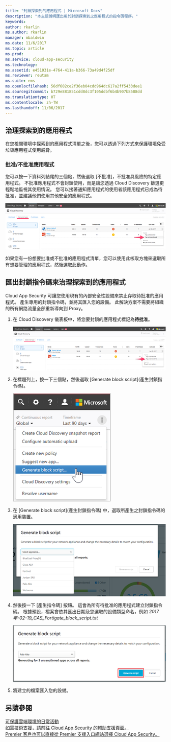 ```yaml
---
title: "封鎖探索到的應用程式 | Microsoft Docs"
description: "本主題說明匯出用於封鎖探索到之應用程式的指令碼程序。"
keywords: 
author: rkarlin
ms.author: rkarlin
manager: mbaldwin
ms.date: 11/6/2017
ms.topic: article
ms.prod: 
ms.service: cloud-app-security
ms.technology: 
ms.assetid: e451031e-4764-411a-b366-73a49d4f25df
ms.reviewer: reutam
ms.suite: ems
ms.openlocfilehash: 56df602ce2f36eb04cdd964dc617a2ff5433dee1
ms.sourcegitcommit: b729e881851cdd8dc3f105ddbf6b4b907b8588dd
ms.translationtype: HT
ms.contentlocale: zh-TW
ms.lasthandoff: 11/06/2017
---
```

## <a name="govern-discovered-apps"></a>治理探索到的應用程式

在您檢閱環境中探索到的應用程式清單之後，您可以透過下列方式來保護環境免受垃圾應用程式使用威脅。

### <a name="sanctioningunsanctioning-an-app"></a>批准/不批准應用程式 

您可以按一下資料列結尾的三個點，然後選取 [不批准]，不批准具風險的特定應用程式。
不批准應用程式不會封鎖使用，而是讓您透過 Cloud Discovery 篩選更輕鬆地監視其使用情況。 您可以接著通知應用程式的使用者該應用程式已成為待批准，並建議他們使用其他安全的應用程式。

![標記為待批准](./media/tag-as-unsanctioned.png)  


如果您有一份想要批准或不批准的應用程式清單，您可以使用此核取方塊來選取所有想要管理的應用程式，然後選取此動作。


## <a name="export-a-block-script-to-govern-discovered-apps"></a>匯出封鎖指令碼來治理探索到的應用程式

Cloud App Security 可讓您使用現有的內部安全性設備來禁止存取待批准的應用程式。 產生專用的封鎖指令碼，並將其匯入您的設備。
此解決方案不需要將組織的所有網路流量全部重新導向到 Proxy。

1. 在 Cloud Discovery 儀表板中，將您要封鎖的應用程式標記為**待批准**。

   ![標記為待批准](./media/tag-as-unsanctioned.png)  

2. 在標題列上，按一下三個點，然後選取 [Generate block script]\(產生封鎖指令碼)。 

   ![產生封鎖指令碼](./media/generate-block-script.png)  

3. 在 [Generate block script]\(產生封鎖指令碼) 中，選取所產生之封鎖指令碼的適用裝置。 

   ![[Generate block script] (產生封鎖指令碼) 快顯](./media/generate-block-script-popup.png)  

4. 然後按一下 [產生指令碼] 按鈕。 這會為所有待批准的應用程式建立封鎖指令碼。 根據預設，檔案會依其匯出日期及您選取的設備類型命名，例如 *2017年-02-19_CAS_Fortigate_block_script.txt* 

   ![[Generate block script] (產生封鎖指令碼) 按鈕](./media/generate-block-script-button.png)  

5. 將建立的檔案匯入您的設備。



## <a name="see-also"></a>另請參閱  
[可保護雲端環境的日常活動](daily-activities-to-protect-your-cloud-environment.md)   
[如需技術支援，請前往 Cloud App Security 的輔助支援頁面。](http://support.microsoft.com/oas/default.aspx?prid=16031)   
[Premier 客戶也可以直接從 Premier 支援入口網站選擇 Cloud App Security。](https://premier.microsoft.com/)  
  
  